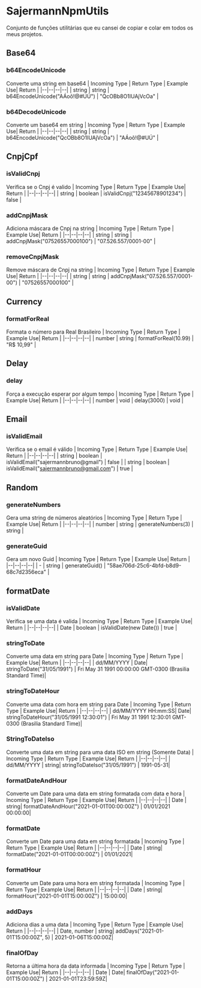  # SajermannNpmUtils

Conjunto de funções utilitárias que eu cansei de copiar e colar em todos os meus projetos.

## Base64

### b64EncodeUnicode
Converte uma string em base64
| Incoming Type | Return Type | Example Use| Return |
|--|--|--|--|
| string | string | b64EncodeUnicode("AÁoõ!@#UÚ") | "QcOBb8O1IUAjVcOa" |

### b64DecodeUnicode
Converte um base64 em string
| Incoming Type | Return Type | Example Use| Return |
|--|--|--|--|
| string | string | b64EncodeUnicode("QcOBb8O1IUAjVcOa") | "AÁoõ!@#UÚ" |

## CnpjCpf

### isValidCnpj
Verifica se o Cnpj é valido
| Incoming Type | Return Type | Example Use| Return |
|--|--|--|--|
| string | boolean | isValidCnpj("12345678901234") | false |

### addCnpjMask
Adiciona máscara de Cnpj na string
| Incoming Type | Return Type | Example Use| Return |
|--|--|--|--|
| string | string | addCnpjMask("07526557000100") | "07.526.557/0001-00" |

### removeCnpjMask
Remove máscara de Cnpj na string
| Incoming Type | Return Type | Example Use| Return |
|--|--|--|--|
| string | string | addCnpjMask("07.526.557/0001-00") | "07526557000100" |

## Currency

### formatForReal
Formata o número para Real Brasileiro
| Incoming Type | Return Type | Example Use| Return |
|--|--|--|--|
| number | string | formatForReal(10.99) | "R$ 10,99" |

## Delay

### delay
Força a execução esperar por algum tempo
| Incoming Type | Return Type | Example Use| Return |
|--|--|--|--|
| number | void | delay(3000) | void |

## Email

### isValidEmail
Verifica se o email é válido
| Incoming Type | Return Type | Example Use| Return |
|--|--|--|--|
| string | boolean | isValidEmail("sajermannbruno@gmail") | false |
| string | boolean | isValidEmail("sajermannbruno@gmail.com") | true |

## Random

### generateNumbers
Gera uma string de números aleatórios
| Incoming Type | Return Type | Example Use| Return |
|--|--|--|--|
| number | string | generateNumbers(3) | string |

### generateGuid
Gera um novo Guid
| Incoming Type | Return Type | Example Use| Return |
|--|--|--|--|
| - | string | generateGuid() | "58ae706d-25c6-4bfd-b8d9-68c7d2356eca" |

## formatDate

### isValidDate
Verifica se uma data é valida
| Incoming Type | Return Type | Example Use| Return |
|--|--|--|--|
| Date | boolean | isValidDate(new Date()) | true |

### stringToDate
Converte uma data em string para Date
| Incoming Type | Return Type | Example Use| Return |
|--|--|--|--|
| dd/MM/YYYY | Date| stringToDate("31/05/1991") | Fri May 31 1991 00:00:00 GMT-0300 (Brasilia Standard Time)|

### stringToDateHour
Converte uma data com hora em string para Date
| Incoming Type | Return Type | Example Use| Return |
|--|--|--|--|
| dd/MM/YYYY HH:mm:SS| Date| stringToDateHour("31/05/1991 12:30:01") | Fri May 31 1991 12:30:01 GMT-0300 (Brasilia Standard Time)|

### StringToDateIso
Converte uma data em string para uma data ISO em string (Somente Data)
| Incoming Type | Return Type | Example Use| Return |
|--|--|--|--|
| dd/MM/YYYY | string| stringToDateIso("31/05/1991") | 1991-05-31|

### formatDateAndHour
Converte um Date para uma data em string formatada com data e hora
| Incoming Type | Return Type | Example Use| Return |
|--|--|--|--|
| Date | string| formatDateAndHour("2021-01-01T00:00:00Z") | 01/01/2021 00:00:00|

### formatDate
Converte um Date para uma data em string formatada
| Incoming Type | Return Type | Example Use| Return |
|--|--|--|--|
| Date | string| formatDate("2021-01-01T00:00:00Z") | 01/01/2021|

### formatHour
Converte um Date para uma hora em string formatada
| Incoming Type | Return Type | Example Use| Return |
|--|--|--|--|
| Date | string| formatHour("2021-01-01T15:00:00Z") | 15:00:00|

### addDays
Adiciona dias a uma data
| Incoming Type | Return Type | Example Use| Return |
|--|--|--|--|
| Date, number | string| addDays("2021-01-01T15:00:00Z", 5) | 2021-01-06T15:00:00Z|

### finalOfDay
Retorna a última hora da data informada
| Incoming Type | Return Type | Example Use| Return |
|--|--|--|--|
| Date | Date| finalOfDay("2021-01-01T15:00:00Z") | 2021-01-01T23:59:59Z|

